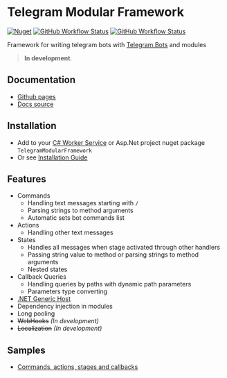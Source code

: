 # Telegram Modular Framework
[![Nuget](https://img.shields.io/nuget/v/TelegramModularFramework)](https://www.nuget.org/packages/TelegramModularFramework/)
[![GitHub Workflow Status](https://img.shields.io/github/workflow/status/Neisvestney/TelegramModularFramework/Docs?label=docs)](https://neisvestney.github.io/TelegramModularFramework/)
[![GitHub Workflow Status](https://img.shields.io/github/workflow/status/Neisvestney/TelegramModularFramework/Publish?label=publish)](https://github.com/Neisvestney/TelegramModularFramework/actions/workflows/publish.yaml)

Framework for writing telegram bots with [Telegram.Bots](https://github.com/TelegramBots) and modules
> **In development**.

## Documentation
- [Github pages](https://neisvestney.github.io/TelegramModularFramework/)
- [Docs source](https://github.com/Neisvestney/TelegramModularFramework/tree/master/docs)
## Installation
- Add to your [C# Worker Service](https://learn.microsoft.com/en-us/dotnet/core/extensions/workers) or Asp.Net project nuget package `TelegramModularFramework`
- Or see [Installation Guide](https://neisvestney.github.io/TelegramModularFramework/guides/getting_started/installation.html)
## Features
- Commands
  - Handling text messages starting with `/`
  - Parsing strings to method arguments
  - Automatic sets bot commands list
- Actions
  - Handling other text messages
- States
  - Handles all messages when stage activated through other handlers 
  - Passing string value to method or parsing strings to method arguments
  - Nested states
- Callback Queries
  - Handling queries by paths with dynamic path parameters
  - Parameters type converting
- [.NET Generic Host](https://learn.microsoft.com/en-us/dotnet/core/extensions/generic-host)
- Dependency injection in modules
- Long pooling
- ~~WebHooks~~ _(In development)_
- ~~Localization~~ _(In development)_
## Samples
- [Commands, actions, stages and callbacks](https://github.com/Neisvestney/TelegramModularFramework/tree/master/samples/TelegramModularFramework.Sample)